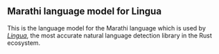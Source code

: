 ## Marathi language model for Lingua

This is the language model for the Marathi language which is used by 
[*Lingua*](https://github.com/pemistahl/lingua-rs), 
the most accurate natural language detection library in the Rust ecosystem.